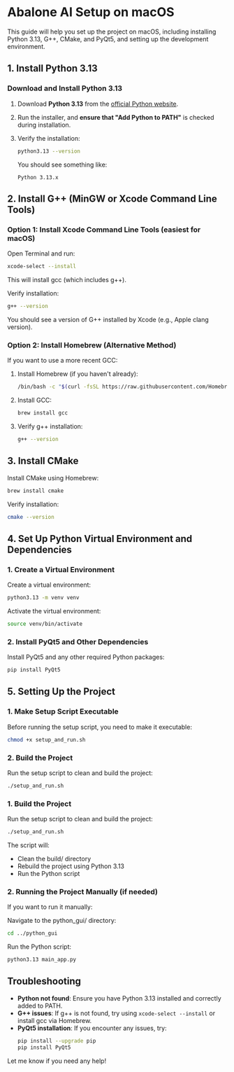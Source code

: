 # Abalone AI Setup on macOS

This guide will help you set up the project on macOS, including installing Python 3.13, G++, CMake, and PyQt5, and setting up the development environment.

## 1. Install Python 3.13

### Download and Install Python 3.13
1. Download **Python 3.13** from the [official Python website](https://www.python.org/downloads/release/python-3130/).
2. Run the installer, and **ensure that "Add Python to PATH"** is checked during installation.
3. Verify the installation:

   ```bash
   python3.13 --version
   ```

   You should see something like:
   ```
   Python 3.13.x
   ```

## 2. Install G++ (MinGW or Xcode Command Line Tools)

### Option 1: Install Xcode Command Line Tools (easiest for macOS)
Open Terminal and run:

```bash
xcode-select --install
```

This will install gcc (which includes g++).

Verify installation:

```bash
g++ --version
```

You should see a version of G++ installed by Xcode (e.g., Apple clang version).

### Option 2: Install Homebrew (Alternative Method)
If you want to use a more recent GCC:

1. Install Homebrew (if you haven't already):

   ```bash
   /bin/bash -c "$(curl -fsSL https://raw.githubusercontent.com/Homebrew/install/HEAD/install.sh)"
   ```

2. Install GCC:

   ```bash
   brew install gcc
   ```

3. Verify g++ installation:

   ```bash
   g++ --version
   ```

## 3. Install CMake
Install CMake using Homebrew:

```bash
brew install cmake
```

Verify installation:

```bash
cmake --version
```

## 4. Set Up Python Virtual Environment and Dependencies

### 1. Create a Virtual Environment
Create a virtual environment:

```bash
python3.13 -m venv venv
```

Activate the virtual environment:

```bash
source venv/bin/activate
```

### 2. Install PyQt5 and Other Dependencies
Install PyQt5 and any other required Python packages:

```bash
pip install PyQt5
```

## 5. Setting Up the Project

### 1. Make Setup Script Executable
Before running the setup script, you need to make it executable:

```bash
chmod +x setup_and_run.sh
```

### 2. Build the Project
Run the setup script to clean and build the project:

```bash
./setup_and_run.sh
```

### 1. Build the Project
Run the setup script to clean and build the project:

```bash
./setup_and_run.sh
```

The script will:
- Clean the build/ directory
- Rebuild the project using Python 3.13
- Run the Python script

### 2. Running the Project Manually (if needed)
If you want to run it manually:

Navigate to the python_gui/ directory:

```bash
cd ../python_gui
```

Run the Python script:

```bash
python3.13 main_app.py
```

## Troubleshooting
- **Python not found**: Ensure you have Python 3.13 installed and correctly added to PATH.
- **G++ issues**: If g++ is not found, try using `xcode-select --install` or install gcc via Homebrew.
- **PyQt5 installation**: If you encounter any issues, try:
  ```bash
  pip install --upgrade pip
  pip install PyQt5
  ```

Let me know if you need any help!